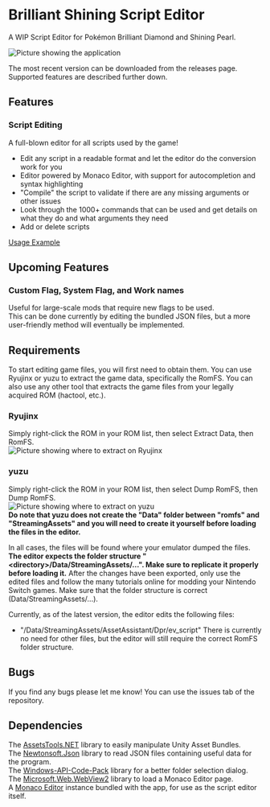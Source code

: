 # Brilliant Shining Script Editor

A WIP Script Editor for Pokémon Brilliant Diamond and Shining Pearl.

![Picture showing the application](https://i.imgur.com/xupxjIs.png "The Script Editor")<br>

The most recent version can be downloaded from the releases page. Supported features are described further down.

## Features

### Script Editing

A full-blown editor for all scripts used by the game!
- Edit any script in a readable format and let the editor do the conversion work for you
- Editor powered by Monaco Editor, with support for autocompletion and syntax highlighting
- "Compile" the script to validate if there are any missing arguments or other issues
- Look through the 1000+ commands that can be used and get details on what they do and what arguments they need
- Add or delete scripts

[Usage Example](https://youtu.be/CkC6rlwUOvw)

## Upcoming Features

### Custom Flag, System Flag, and Work names

Useful for large-scale mods that require new flags to be used.<br>
This can be done currently by editing the bundled JSON files, but a more user-friendly method will eventually be implemented.

## Requirements

To start editing game files, you will first need to obtain them. You can use Ryujinx or yuzu to extract the game data, specifically the RomFS. You can also use any other tool that extracts the game files from your legally acquired ROM (hactool, etc.).

### Ryujinx
Simply right-click the ROM in your ROM list, then select Extract Data, then RomFS.<br>
![Picture showing where to extract on Ryujinx](https://i.imgur.com/KrqjTEa.png "Extracting on Ryujinx")<br>

### yuzu
Simply right-click the ROM in your ROM list, then select Dump RomFS, then Dump RomFS.<br>
![Picture showing where to extract on yuzu](https://i.imgur.com/whwEwKh.png "Extracting on yuzu")<br>
**Do note that yuzu does not create the "Data" folder between "romfs" and "StreamingAssets" and you will need to create it yourself before loading the files in the editor.**<br>

In all cases, the files will be found where your emulator dumped the files. **The editor expects the folder structure "\<directory\>/Data/StreamingAssets/...". Make sure to replicate it properly before loading it.** After the changes have been exported, only use the edited files and follow the many tutorials online for modding your Nintendo Switch games. Make sure that the folder structure is correct (Data/StreamingAssets/...).

Currently, as of the latest version, the editor edits the following files:
- "/Data/StreamingAssets/AssetAssistant/Dpr/ev_script"
There is currently no need for other files, but the editor will still require the correct RomFS folder structure.

## Bugs
If you find any bugs please let me know! You can use the issues tab of the repository.

## Dependencies
The [AssetsTools.NET](https://github.com/nesrak1/AssetsTools.NET/) library to easily manipulate Unity Asset Bundles.<br>
The [Newtonsoft.Json](https://github.com/JamesNK/Newtonsoft.Json) library to read JSON files containing useful data for the program.<br>
The [Windows-API-Code-Pack](https://github.com/contre/Windows-API-Code-Pack-1.1) library for a better folder selection dialog.<br>
The [Microsoft.Web.WebView2](https://learn.microsoft.com/en-us/microsoft-edge/webview2/) library to load a Monaco Editor page.<br>
A [Monaco Editor](https://microsoft.github.io/monaco-editor/index.html) instance bundled with the app, for use as the script editor itself.

